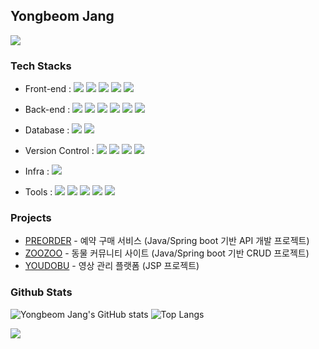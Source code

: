 ## Yongbeom Jang
<a href="mailto:alex.ybjang@gmail.com" target="_blank"><img src="https://img.shields.io/badge/alex.ybjang@gmail.com-EA4335?style=flat-square&logo=Gmail&logoColor=white"/></a>

### Tech Stacks
- Front-end : 
<span><img src="https://img.shields.io/badge/HTML-e34f26?style=flat-square&logo=html5&logoColor=white"/></span>
<span><img src="https://img.shields.io/badge/CSS-1572b6?style=flat-square&logo=css3&logoColor=white"/></span>
<span><img src="https://img.shields.io/badge/JavaScript-F7DF1E?style=flat-square&logo=JavaScript&logoColor=white"/></span>
<span><img src="https://img.shields.io/badge/jQuery-0769AD?style=flat-square&logo=jQuery&logoColor=white"/></span>
<span><img src="https://img.shields.io/badge/Bootstrap-7952B3?style=flat-square&logo=Bootstrap&logoColor=white"/></span>

- Back-end :
<span><img src="https://img.shields.io/badge/Java-007396?style=flat-square&logo=Java&logoColor=white"/></span>
<span><img src="https://img.shields.io/badge/JSP-007396?style=flat-square&logo=java&logoColor=white"/></span>
<span><img src="https://img.shields.io/badge/Spring-6DB33F?style=flat-square&logo=Spring&logoColor=white"></span>
<span><img src="https://img.shields.io/badge/SpringBoot-6DB33F?style=flat-square&logo=SpringBoot&logoColor=white"></span>
<span><img src="https://img.shields.io/badge/Gradle-02303A?style=flat-square&logo=Gradle&logoColor=white"/></span>
<span><img src="https://img.shields.io/badge/-Maven-%23C71A36?style=flat-square&logo=Apache%20Maven&logoColor=white"></span>

- Database :
<span><img src="https://img.shields.io/badge/MySQL-4479A1?style=flat-square&logo=MySQL&logoColor=white"/></span>
<span><img src="https://img.shields.io/badge/Redis-DC382D?style=flat-square&logo=Redis&logoColor=white"/></span>

- Version Control : 
<span><img src="https://img.shields.io/badge/Git-f05032?style=flat-square&logo=git&logoColor=white"/></span>
<span><img src="https://img.shields.io/badge/GitHub-181717?style=flat-square&logo=github&logoColor=white"/></span>
<span><img src="https://img.shields.io/badge/GitLab-FC6D26?style=flat-square&logo=gitlab&logoColor=white"/></span>
<span><img src="https://img.shields.io/badge/SVN-1572B6?style=flat-square&logo=Git&logoColor=white"/></span>

- Infra :
<span><img src="https://img.shields.io/badge/Docker-2496ED?style=flat-square&logo=Docker&logoColor=white"/></span>

- Tools :
<span><img src="https://img.shields.io/badge/IntelliJ IDEA-000000?style=flat-square&logo=IntelliJ IDEA&logoColor=white"/></span>
<span><img src="https://img.shields.io/badge/Eclipse IDE-2C2255?style=flat-square&logo=Eclipse IDE&logoColor=white"/></span>
<span><img src="https://img.shields.io/badge/-Visual%20Studio%20Code-%23007ACC?style=flat-square&logo=Visual%20Studio%20Code&logoColor=white"/></span>
<span><img src="https://img.shields.io/badge/Jira-0052CC?style=flat-square&logo=Jira&logoColor=white"/></span>
<span><img src="https://img.shields.io/badge/confluence-172B4D?style=flat-square&logo=Confluence&logoColor=white"/></span>


### Projects
- [PREORDER](https://github.com/yongbeomj/pre-order) - 예약 구매 서비스 (Java/Spring boot 기반 API 개발 프로젝트)
- [ZOOZOO](https://github.com/yongbeomj/Spring_ZooZoo) - 동물 커뮤니티 사이트 (Java/Spring boot 기반 CRUD 프로젝트)
- [YOUDOBU](https://github.com/yongbeomj/youtube-jsp) - 영상 관리 플랫폼 (JSP 프로젝트)

### Github Stats
![Yongbeom Jang's GitHub stats](https://github-readme-stats.vercel.app/api?username=yongbeomj&show_icons=true&theme=algolia)
![Top Langs](https://github-readme-stats.vercel.app/api/top-langs/?username=yongbeomj&layout=compact&theme=algolia)

<!-- [![Solved.ac Profile](http://mazassumnida.wtf/api/v2/generate_badge?boj=jyb0516)](https://solved.ac/jyb0516/) -->

<a href="https://hits.seeyoufarm.com"><img src="https://hits.seeyoufarm.com/api/count/incr/badge.svg?url=https%3A%2F%2Fgithub.com%2Fyongbeomj&count_bg=%2341B883&title_bg=%23CDC2C2&icon=github.svg&icon_color=%23E7E7E7&title=hits&edge_flat=false"/></a>
